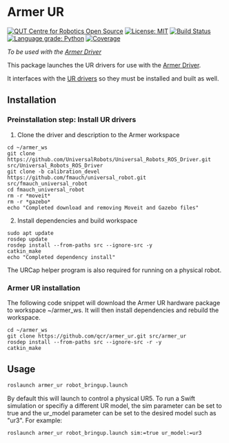 # Armer UR
[![QUT Centre for Robotics Open Source](https://github.com/qcr/qcr.github.io/raw/master/misc/badge.svg)](https://qcr.github.io)
[![License: MIT](https://img.shields.io/badge/License-MIT-yellow.svg)](https://opensource.org/licenses/MIT)
[![Build Status](https://github.com/suddrey-qut/armer/workflows/Build/badge.svg?branch=master)](https://github.com/suddrey-qut/armer/actions?query=workflow%3ABuild)
[![Language grade: Python](https://img.shields.io/lgtm/grade/python/g/suddrey-qut/armer.svg?logo=lgtm&logoWidth=18)](https://lgtm.com/projects/g/suddrey-qut/armer/context:python)
[![Coverage](https://codecov.io/gh/suddrey-qut/armer/branch/master/graph/badge.svg)](https://codecov.io/gh/suddrey-qut/armer)

*To be used with the [Armer Driver](https://github.com/qcr/armer)*

This package launches the UR drivers for use with the [Armer Driver](https://github.com/qcr/armer).

It interfaces with the [UR drivers](https://github.com/UniversalRobots/Universal_Robots_ROS_Driver) so they must be installed and built as well.

## Installation

### Preinstallation step: Install UR drivers
1. Clone the driver and description to the Armer workspace

```
cd ~/armer_ws 
git clone https://github.com/UniversalRobots/Universal_Robots_ROS_Driver.git src/Universal_Robots_ROS_Driver 
git clone -b calibration_devel https://github.com/fmauch/universal_robot.git src/fmauch_universal_robot 
cd fmauch_universal_robot 
rm -r *moveit*
rm -r *gazebo*
echo "Completed download and removing Moveit and Gazebo files"
```
2. Install dependencies and build workspace
```
sudo apt update 
rosdep update 
rosdep install --from-paths src --ignore-src -y
catkin_make
echo "Completed dependency install"
```

The URCap helper program is also required for running on a physical robot.

### Armer UR installation
The following code snippet will download the Armer UR hardware package to workspace ~/armer_ws. It will then install dependencies and rebuild the workspace.

```
cd ~/armer_ws
git clone https://github.com/qcr/armer_ur.git src/armer_ur
rosdep install --from-paths src --ignore-src -r -y 
catkin_make 
```

## Usage
```sh
roslaunch armer_ur robot_bringup.launch 
```
 By default this will launch to control a physical UR5. To run a Swift simulation or specifiy a different UR model, the sim parameter can be set to true and the ur_model parameter can be set to the desired model such as "ur3". For example:

```sh
roslaunch armer_ur robot_bringup.launch sim:=true ur_model:=ur3
```
